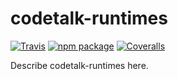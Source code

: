 # codetalk-runtimes

[![Travis][build-badge]][build]
[![npm package][npm-badge]][npm]
[![Coveralls][coveralls-badge]][coveralls]

Describe codetalk-runtimes here.

[build-badge]: https://img.shields.io/travis/user/repo/master.png?style=flat-square
[build]: https://travis-ci.org/user/repo

[npm-badge]: https://img.shields.io/npm/v/npm-package.png?style=flat-square
[npm]: https://www.npmjs.org/package/npm-package

[coveralls-badge]: https://img.shields.io/coveralls/user/repo/master.png?style=flat-square
[coveralls]: https://coveralls.io/github/user/repo

